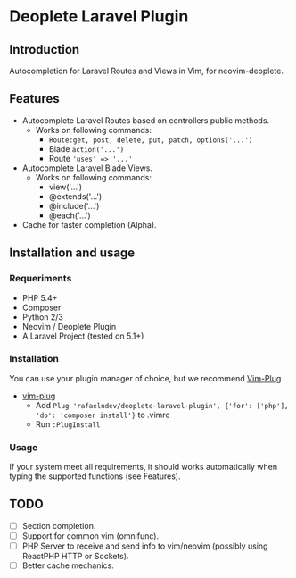 # Deoplete Laravel Plugin

## Introduction

Autocompletion for Laravel Routes and Views in Vim, for neovim-deoplete.

## Features

- Autocomplete Laravel Routes based on controllers public methods.
    - Works on following commands:
      - `Route:get, post, delete, put, patch, options('...')`
      - Blade `action('...')`
      - Route `'uses' => '...'`
- Autocomplete Laravel Blade Views.
    - Works on following commands:
      - view('...')
      - @extends('...')
      - @include('...')
      - @each('...')
- Cache for faster completion (Alpha).

## Installation and usage

### Requeriments
- PHP 5.4+
- Composer
- Python 2/3
- Neovim / Deoplete Plugin
- A Laravel Project (tested on 5.1+)

### Installation

You can use your plugin manager of choice, but we recommend [Vim-Plug](https://github.com/junegunn/vim-plug/)
- [vim-plug](https://github.com/junegunn/vim-plug)
  - Add `Plug 'rafaelndev/deoplete-laravel-plugin', {'for': ['php'], 'do': 'composer install'}` to .vimrc
  - Run `:PlugInstall`

### Usage
If your system meet all requirements, it should works automatically when typing the supported functions (see Features).

## TODO
- [ ] Section completion.
- [ ] Support for common vim (omnifunc).
- [ ] PHP Server to receive and send info to vim/neovim (possibly using ReactPHP HTTP or Sockets).
- [ ] Better cache mechanics.
